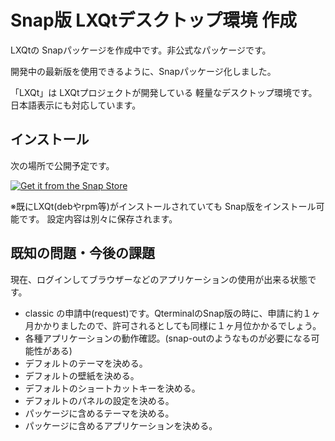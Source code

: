 # Snap版 LXQtデスクトップ環境 作成

LXQtの Snapパッケージを作成中です。非公式なパッケージです。

開発中の最新版を使用できるように、Snapパッケージ化しました。

「LXQt」は LXQtプロジェクトが開発している 軽量なデスクトップ環境です。  
日本語表示にも対応しています。

## インストール

次の場所で公開予定です。

[![Get it from the Snap Store](https://snapcraft.io/static/images/badges/en/snap-store-black.svg)](https://snapcraft.io/lxqt-snap)

※既にLXQt(debやrpm等)がインストールされていても Snap版をインストール可能です。
設定内容は別々に保存されます。

## 既知の問題・今後の課題

現在、ログインしてブラウザーなどのアプリケーションの使用が出来る状態です。

* classic の申請中(request)です。QterminalのSnap版の時に、申請に約１ヶ月かかりましたので、許可されるとしても同様に１ヶ月位かかるでしょう。
* 各種アプリケーションの動作確認。(snap-outのようなものが必要になる可能性がある)
* デフォルトのテーマを決める。
* デフォルトの壁紙を決める。
* デフォルトのショートカットキーを決める。
* デフォルトのパネルの設定を決める。
* パッケージに含めるテーマを決める。
* パッケージに含めるアプリケーションを決める。
